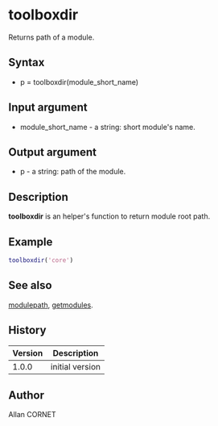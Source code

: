 

# toolboxdir

Returns path of a module.

## Syntax

- p = toolboxdir(module_short_name)

## Input argument

 - module_short_name - a string: short module's name.

## Output argument

 - p - a string: path of the module.

## Description


  <p><b>toolboxdir</b> is an helper's function to return module root path.</p>


## Example

```matlab
toolboxdir('core')
```

## See also

[modulepath](modulepath.md), [getmodules](getmodules.md).
## History

|Version|Description|
|------|------|
|1.0.0|initial version|


## Author

Allan CORNET



